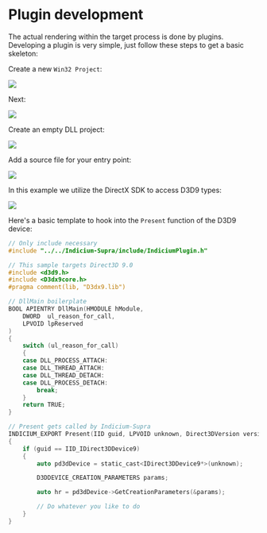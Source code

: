 # Plugin development

The actual rendering within the target process is done by plugins. Developing a plugin is very simple, just follow these steps to get a basic skeleton:

Create a new `Win32 Project`:

  ![](https://lh3.googleusercontent.com/-sYOox5eGUH4/WYzTuNABj5I/AAAAAAAAALs/qQr4ZbJk4nkpme1pS7kWIYnjoKM0-W-rwCHMYCw/s0/devenv_2017-08-10_23-44-20.png)

Next:
 
![](https://lh3.googleusercontent.com/-yE9ORZ8LlTw/WYzT0hewUpI/AAAAAAAAALw/XUSzN6dCSU4EddkwKgK0dnOKlQl7g08EwCHMYCw/s0/devenv_2017-08-10_23-44-49.png)

Create an empty DLL project:
 
![](https://lh3.googleusercontent.com/-7yUfoGKj_v0/WYzT8zsQ3oI/AAAAAAAAAL0/txqg51o6PUQb8QrrCnJFmc6R30d0VVEXgCHMYCw/s0/devenv_2017-08-10_23-45-22.png)

Add a source file for your entry point:

![](https://lh3.googleusercontent.com/-vq0tn80rncU/WYzUSRa8pPI/AAAAAAAAAL4/InJ5r3A8VloprcCkU-GD9850jikYNaszgCHMYCw/s0/devenv_2017-08-10_23-46-48.png)

In this example we utilize the DirectX SDK to access D3D9 types:

![](https://lh3.googleusercontent.com/-30r-r9lHG_o/WYzV9CJ0dLI/AAAAAAAAAME/Kak1ZGepESIudHEn8jIVGhtGZRtUQ6teACHMYCw/s0/devenv_2017-08-10_23-53-55.png)

Here's a basic template to hook into the `Present` function of the D3D9 device:

```C
// Only include necessary
#include "../../Indicium-Supra/include/IndiciumPlugin.h"

// This sample targets Direct3D 9.0
#include <d3d9.h>
#include <D3dx9core.h>
#pragma comment(lib, "D3dx9.lib")

// DllMain boilerplate
BOOL APIENTRY DllMain(HMODULE hModule,
    DWORD  ul_reason_for_call,
    LPVOID lpReserved
)
{
    switch (ul_reason_for_call)
    {
    case DLL_PROCESS_ATTACH:
    case DLL_THREAD_ATTACH:
    case DLL_THREAD_DETACH:
    case DLL_PROCESS_DETACH:
        break;
    }
    return TRUE;
}

// Present gets called by Indicium-Supra
INDICIUM_EXPORT Present(IID guid, LPVOID unknown, Direct3DVersion version)
{
    if (guid == IID_IDirect3DDevice9)
    {
        auto pd3dDevice = static_cast<IDirect3DDevice9*>(unknown);

        D3DDEVICE_CREATION_PARAMETERS params;

        auto hr = pd3dDevice->GetCreationParameters(&params);

        // Do whatever you like to do
    }
}
```
